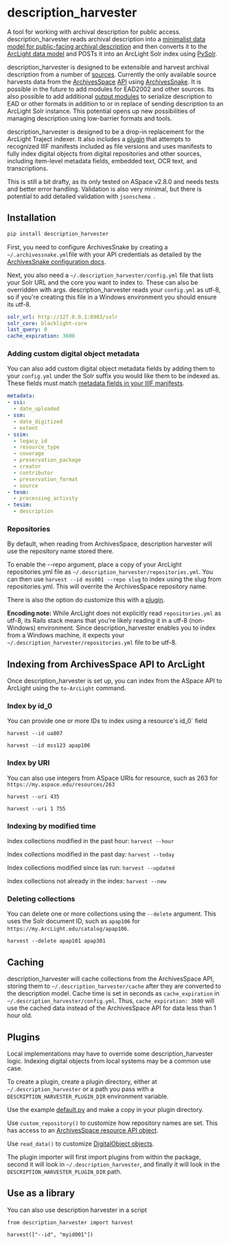 # description_harvester
A tool for working with archival description for public access. description_harvester reads archival description into a [minimalist data model for public-facing archival description](https://github.com/UAlbanyArchives/description_harvester/blob/main/description_harvester/models/description.py) and then converts it to the [ArcLight data model](https://github.com/UAlbanyArchives/description_harvester/blob/main/description_harvester/models/ArcLight.py) and POSTs it into an ArcLight Solr index using [PySolr](https://github.com/django-haystack/pysolr).

description_harvester is designed to be extensible and harvest archival description from a number of [sources](https://github.com/UAlbanyArchives/description_harvester/tree/main/description_harvester/inputs). Currently the only available source harvests data from the [ArchivesSpace](https://github.com/archivesspace/archivesspace) [API](https://archivesspace.github.io/archivesspace/api/#introduction) using [ArchivesSnake](https://github.com/archivesspace-labs/ArchivesSnake). It is possible in the future to add modules for EAD2002 and other sources. Its also possible to add additional [output modules](https://github.com/UAlbanyArchives/description_harvester/tree/main/description_harvester/outputs) to serialize description to EAD or other formats in addition to or in replace of sending description to an ArcLight Solr instance. This potential opens up new possibilities of managing description using low-barrier formats and tools.

description_harvester is designed to be a drop-in replacement for the ArcLight Traject indexer. It also includes a [plugin](https://github.com/UAlbanyArchives/description_harvester/blob/main/description_harvester/plugins/manifests.py) that attempts to recognized IIIF manifests included as file versions and uses manifests to fully index digital objects from digital repositories and other sources, including item-level metadata fields, embedded text, OCR text, and transcriptions. 

This is still a bit drafty, as its only tested on ASpace v2.8.0 and needs tests and better error handling. Validation is also very minimal, but there is potential to add detailed validation with `jsonschema `.

## Installation

```python
pip install description_harvester
```

First, you need to configure ArchivesSnake by creating a `~/.archivessnake.yml`file with your API credentials as detailed by the [ArchivesSnake configuration docs](https://github.com/archivesspace-labs/ArchivesSnake#configuration).

Next, you also need a `~/.description_harvester/config.yml` file that lists your Solr URL and the core you want to index to. These can also be overridden with args. description_harvester reads your `config.yml` as utf-8, so if you're creating this file in a Windows environment you should ensure its utf-8.

```yml
solr_url: http://127.0.0.1:8983/solr
solr_core: blacklight-core
last_query: 0
cache_expiration: 3600
```

### Adding custom digital object metadata

You can also add custom digital object metadata fields by adding them to your `config.yml` under the Solr suffix you would like them to be indexed as. These fields must match [metadata fields in your IIIF manifests](https://iiif.io/api/cookbook/recipe/0029-metadata-anywhere/).

```yml
metadata:
- ssi:
  - date_uploaded
- ssm:
  - date_digitized
  - extent
- ssim:
  - legacy_id
  - resource_type
  - coverage
  - preservation_package
  - creator
  - contributor
  - preservation_format
  - source
- tesm:
  - processing_activity
- tesim:
  - description
```

### Repositories

By default, when reading from ArchivesSpace, description harvester will use the repository name stored there.

To enable the --repo argument, place a copy of your ArcLight repositories.yml file as `~/.description_harvester/repositories.yml`. You can then use `harvest --id mss001 --repo slug` to index using the slug from repositories.yml. This will overrite the ArchivesSpace repository name.

There is also the option do customize this with a [plugin](https://github.com/UAlbanyArchives/description_harvester_plugins/blob/main/repo_plugin.py).

**Encoding note:** While ArcLight does not explicitly read `repositories.yml` as utf-8, its Rails stack means that you're likely reading it in a utf-8 (non-Windows) environment. Since description_harvester enables you to index from a Windows machine, it expects your `~/.description_harvester/repositories.yml` file to be utf-8.

## Indexing from ArchivesSpace API to ArcLight

Once description_harvester is set up, you can index from the ASpace API to ArcLight using the `to-ArcLight` command.

### Index by id_0

You can provide one or more IDs to index using a resource's id_0` field

`harvest --id ua807`

`harvest --id mss123 apap106`

### Index by URI

You can also use integers from ASpace URIs for resource, such as 263 for `https://my.aspace.edu/resources/263`

`harvest --uri 435`

`harvest --uri 1 755`

### Indexing by modified time

Index collections modified in the past hour: `harvest --hour`

Index collections modified in the past day: `harvest --today`

Index collections modified since las run: `harvest --updated`

Index collections not already in the index: `harvest --new`

### Deleting collections

You can delete one or more collections using the `--delete` argument. This uses the Solr document ID, such as `apap106` for `https://my.ArcLight.edu/catalog/apap106`.

`harvest --delete apap101 apap301`

## Caching

description_harvester will cache collections from the ArchivesSpace API, storing them to `~/.description_harvester/cache` after they are converted to the description model. Cache time is set in seconds as `cache_expiration` in `~/.description_harvester/config.yml`. Thus, `cache_expiration: 3600` will use the cached data instead of the ArchivesSpace API for data less than 1 hour old.

## Plugins

Local implementations may have to override some description_harvester logic. Indexing digital objects from local systems may be a common use case.

To create a plugin, create a plugin directory, either at `~/.description_harvester` or a path you pass with a `DESCRIPTION_HARVESTER_PLUGIN_DIR` environment variable.

Use the example [default.py](https://github.com/UAlbanyArchives/description_harvester/blob/main/description_harvester/plugins/default.py) and make a copy in your plugin directory.

Use `custom_repository()` to customize how repository names are set. This has access to an [ArchivesSpace resource API object](https://archivesspace.github.io/archivesspace/api/#get-a-resource).

Use `read_data()` to customize [DigitalObject objects](https://github.com/UAlbanyArchives/description_harvester/blob/main/description_harvester/models/description.py).

The plugin importer will first import plugins from within the package, second it will look in `~/.description_harvester`, and finally it will look in the `DESCRIPTION_HARVESTER_PLUGIN_DIR` path. 

## Use as a library

You can also use description harvester in a script

```
from description_harvester import harvest

harvest(["--id", "myid001"])
```


